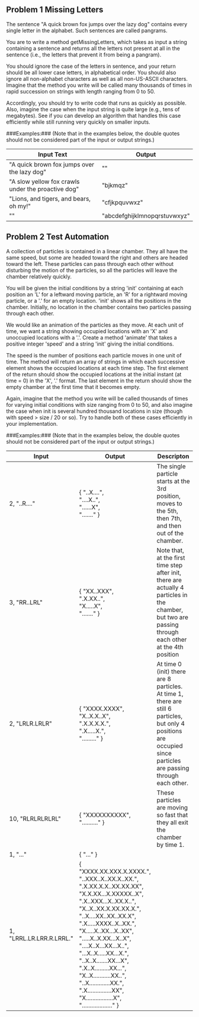 ## Problem 1 Missing Letters ##
 
The sentence "A quick brown fox jumps over the lazy dog" contains every single letter in the alphabet. Such sentences are called pangrams. 

You are to write a method getMissingLetters, which takes as input a string containing a sentence and returns all the letters not present at all in the sentence (i.e., the letters that prevent it from being a pangram). 

You should ignore the case of the letters in sentence, and your return should be all lower case letters, in alphabetical order. You should also ignore all non-alphabet characters as well as all non-US-ASCII characters.
Imagine that the method you write will be called many thousands of times in rapid succession on strings with length ranging from 0 to 50. 

Accordingly, you should try to write code that runs as quickly as possible. Also, imagine the case when the input string is quite large (e.g., tens of megabytes). See if you can develop an algorithm that handles this case efficiently while still running very quickly on smaller inputs.

###Examples:###
(Note that in the examples below, the double quotes should not be considered part of the input or output strings.)

|Input Text|Output|
|-----------|------|
|"A quick brown fox jumps over the lazy dog"|""|
|"A slow yellow fox crawls under the proactive dog"|"bjkmqz"|
|"Lions, and tigers, and bears, oh my!"|"cfjkpquvwxz"|
| ""|"abcdefghijklmnopqrstuvwxyz"|


## Problem 2 Test Automation ##
A collection of particles is contained in a linear chamber. They all have the same speed, but some are headed toward the right and others are headed toward the left. These particles can pass through each other without disturbing the motion of the particles, so all the particles will leave the chamber relatively quickly.

You will be given the initial conditions by a string 'init' containing at each position an 'L' for a leftward moving particle, an 'R' for a rightward moving particle, or a '.' for an empty location. 'init' shows all the positions in the chamber. Initially, no location in the chamber contains two particles passing through each other.

We would like an animation of the particles as they move. At each unit of time, we want a string showing occupied locations with an 'X' and unoccupied locations with a '.'. Create a method 'animate' that takes a positive integer 'speed' and a string 'init' giving the initial conditions. 

The speed is the number of positions each particle moves in one unit of time. The method will return an array of strings in which each successive element shows the occupied locations at each time step. The first element of the return should show the occupied locations at the initial instant (at time = 0) in the 'X', '.' format. The last element in the return should show the empty chamber at the first time that it becomes empty.

Again, imagine that the method you write will be called thousands of times for varying initial conditions with size ranging from 0 to 50, and also imagine the case when init is several hundred thousand locations in size (though with speed > size / 20 or so).  Try to handle both of these cases efficiently in your implementation.

###Examples:###
(Note that in the examples below, the double quotes should not be considered part of the input or output strings.)

|Input|Output|Descripton|
|-----|-------|----------|
| 2, "..R...." | { "..X....",<br> "....X..",<br> "......X",<br> "......." }| The single particle starts at the 3rd position, moves to the 5th, then 7th, and then out of the chamber. |
| 3,  "RR..LRL"| { "XX..XXX",<br> ".X.XX..",<br> "X.....X",<br> "......." }|Note that, at the first time step after init, there are actually 4 particles in the chamber, but two are passing through each other at the 4th position|
| 2,  "LRLR.LRLR" | { "XXXX.XXXX",<br> "X..X.X..X",<br> ".X.X.X.X.",<br> ".X.....X.",<br>  "........." } | At time 0 (init) there are 8 particles. At time 1, there are still 6 particles, but only 4 positions are occupied since particles are passing through each other. |
| 10,  "RLRLRLRLRL" | { "XXXXXXXXXX", <br> ".........." } | These particles are moving so fast that they all exit the chamber by time 1.|
| 1,  "..." | { "..." } | |
| 1,  "LRRL.LR.LRR.R.LRRL." | { "XXXX.XX.XXX.X.XXXX.",<br> "..XXX..X..XX.X..XX.",<br> ".X.XX.X.X..XX.XX.XX",<br> "X.X.XX...X.XXXXX..X",<br> ".X..XXX...X..XX.X..",<br> "X..X..XX.X.XX.XX.X.",<br> "..X....XX..XX..XX.X",<br> ".X.....XXXX..X..XX.",<br> "X.....X..XX...X..XX",<br> ".....X..X.XX...X..X",<br> "....X..X...XX...X..",<br> "...X..X.....XX...X.",<br> "..X..X.......XX...X",<br> ".X..X.........XX...",<br> "X..X...........XX..",<br> "..X.............XX.",<br> ".X...............XX",<br>  "X.................X",<br>  "..................." } | |

